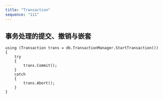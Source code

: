 ```yaml
---
title: "Transaction"
sequence: "111"
---
```


## 事务处理的提交、撤销与嵌套

```text
using (Transaction trans = db.TransactionManager.StartTransaction())
{
    try
    {
        trans.Commit();
    }
    catch
    {
        trans.Abort();
    }
}
```
